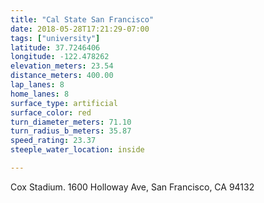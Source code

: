 ```yaml
---
title: "Cal State San Francisco"
date: 2018-05-28T17:21:29-07:00
tags: ["university"]
latitude: 37.7246406
longitude: -122.478262
elevation_meters: 23.54
distance_meters: 400.00
lap_lanes: 8
home_lanes: 8
surface_type: artificial
surface_color: red
turn_diameter_meters: 71.10
turn_radius_b_meters: 35.87
speed_rating: 23.37
steeple_water_location: inside

---
```

Cox Stadium. 1600 Holloway Ave, San Francisco, CA 94132
<!--more-->
